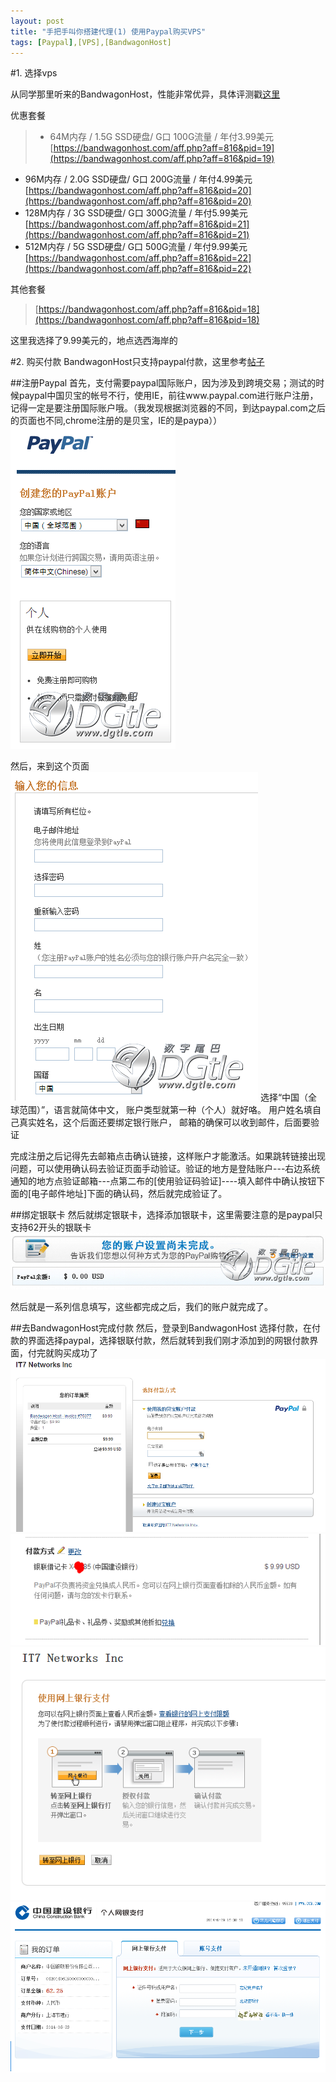 ```yaml
---
layout: post
title: "手把手叫你搭建代理(1) 使用Paypal购买VPS"
tags: [Paypal],[VPS],[BandwagonHost]
---
```



#1. 选择vps

从同学那里听来的BandwagonHost，性能非常优异，具体评测戳[这里](https://xuanwobbs.com.cn/archives/2013-03/eval-of-bandwagonhost.html)

优惠套餐
>* 64M内存 / 1.5G SSD硬盘/ G口 100G流量 / 年付3.99美元
[https://bandwagonhost.com/aff.php?aff=816&pid=19](https://bandwagonhost.com/aff.php?aff=816&pid=19)
* 96M内存 / 2.0G SSD硬盘/ G口 200G流量 / 年付4.99美元
[https://bandwagonhost.com/aff.php?aff=816&pid=20](https://bandwagonhost.com/aff.php?aff=816&pid=20)
* 128M内存 / 3G SSD硬盘/ G口 300G流量 / 年付5.99美元
[https://bandwagonhost.com/aff.php?aff=816&pid=21](https://bandwagonhost.com/aff.php?aff=816&pid=21)
* 512M内存 / 5G SSD硬盘/ G口 500G流量 / 年付9.99美元
[https://bandwagonhost.com/aff.php?aff=816&pid=22](https://bandwagonhost.com/aff.php?aff=816&pid=22)

其他套餐
>[https://bandwagonhost.com/aff.php?aff=816&pid=18](https://bandwagonhost.com/aff.php?aff=816&pid=18)

这里我选择了9.99美元的，地点选西海岸的

#2. 购买付款
BandwagonHost只支持paypal付款，这里参考[帖子](http://bbs.dgtle.com/thread-136249-1-1.html)

##注册Paypal
首先，支付需要paypal国际账户，因为涉及到跨境交易；测试的时候paypal中国贝宝的帐号不行，使用IE，前往www.paypal.com进行账户注册，记得一定是要注册国际账户哦。（我发现根据浏览器的不同，到达paypal.com之后的页面也不同,chrome注册的是贝宝，IE的是paypa））
<img src="/public/images/posts/how-to-build-a-proxy/Image1.png" >

然后，来到这个页面
<img src="/public/images/posts/how-to-build-a-proxy/Image2.png" >
选择“中国（全球范围）”，语言就简体中文，
账户类型就第一种（个人）就好咯。
用户姓名填自己真实姓名，这个后面还要绑定银行账户，
邮箱的确保可以收到邮件，后面要验证

完成注册之后记得先去邮箱点击确认链接，这样账户才能激活。如果跳转链接出现问题，可以使用确认码去验证页面手动验证。验证的地方是登陆账户---右边系统通知的地方点验证邮箱---点第二布的[使用验证码验证]----填入邮件中确认按钮下面的[电子邮件地址]下面的确认码，然后就完成验证了。

##绑定银联卡
然后就绑定银联卡，选择添加银联卡，这里需要注意的是paypal只支持62开头的银联卡
<img src="/public/images/posts/how-to-build-a-proxy/Image3.png" >

然后就是一系列信息填写，这些都完成之后，我们的账户就完成了。

##去BandwagonHost完成付款
然后，登录到BandwagonHost
选择付款，在付款的界面选择paypal，选择银联付款，然后就转到我们刚才添加到的网银付款界面，付完就购买成功了
<img src="/public/images/posts/how-to-build-a-proxy/Image4.png" >
<img src="/public/images/posts/how-to-build-a-proxy/Image5.png" >
<img src="/public/images/posts/how-to-build-a-proxy/Image6.png" >
<img src="/public/images/posts/how-to-build-a-proxy/Image7.png" >